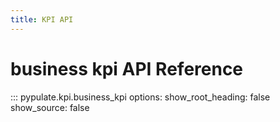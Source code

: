 ```yaml
---
title: KPI API
---
```


# business kpi API Reference

::: pypulate.kpi.business_kpi 
    options:
      show_root_heading: false
      show_source: false 
